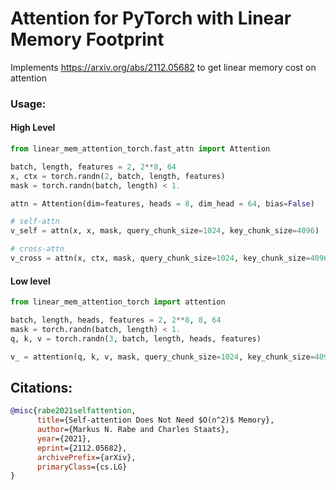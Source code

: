 # Attention for PyTorch with Linear Memory Footprint

Implements https://arxiv.org/abs/2112.05682 to get linear memory cost on attention


### Usage:

#### High Level

```python
from linear_mem_attention_torch.fast_attn import Attention

batch, length, features = 2, 2**8, 64
x, ctx = torch.randn(2, batch, length, features)
mask = torch.randn(batch, length) < 1.

attn = Attention(dim=features, heads = 8, dim_head = 64, bias=False)

# self-attn
v_self = attn(x, x, mask, query_chunk_size=1024, key_chunk_size=4096)

# cross-attn
v_cross = attn(x, ctx, mask, query_chunk_size=1024, key_chunk_size=4096)
```

#### Low level

```python
from linear_mem_attention_torch import attention

batch, length, heads, features = 2, 2**8, 8, 64
mask = torch.randn(batch, length) < 1.
q, k, v = torch.randn(3, batch, length, heads, features)

v_ = attention(q, k, v, mask, query_chunk_size=1024, key_chunk_size=4096)
```


## Citations:

```bibtex
@misc{rabe2021selfattention,
      title={Self-attention Does Not Need $O(n^2)$ Memory}, 
      author={Markus N. Rabe and Charles Staats},
      year={2021},
      eprint={2112.05682},
      archivePrefix={arXiv},
      primaryClass={cs.LG}
}
```
